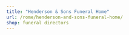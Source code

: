 ```yaml
---
title: "Henderson & Sons Funeral Home"
url: /rome/henderson-and-sons-funeral-home/
shop: funeral directors
---
```

